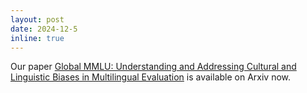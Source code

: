 ```yaml
---
layout: post
date: 2024-12-5
inline: true
---
```


Our paper <a href="https://arxiv.org/abs/2412.03304" target="blank">Global MMLU: Understanding and Addressing Cultural and Linguistic Biases in Multilingual Evaluation</a> is available on Arxiv now.